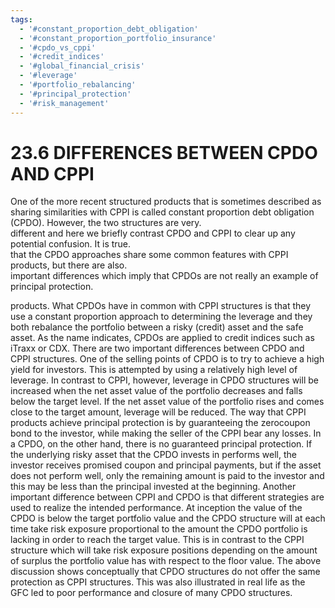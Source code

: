 ```yaml
---
tags:
  - '#constant_proportion_debt_obligation'
  - '#constant_proportion_portfolio_insurance'
  - '#cpdo_vs_cppi'
  - '#credit_indices'
  - '#global_financial_crisis'
  - '#leverage'
  - '#portfolio_rebalancing'
  - '#principal_protection'
  - '#risk_management'
---
```

# 23.6 DIFFERENCES BETWEEN CPDO AND CPPI  

One of the more recent structured products that is sometimes described as sharing similarities with CPPI is called constant proportion debt obligation (CPDO). However, the two structures are very.   
different and here we briefly contrast CPDO and CPPI to clear up any potential confusion. It is true.   
that the CPDO approaches share some common features with CPPI products, but there are also.   
important differences which imply that CPDOs are not really an example of principal protection.  

products. What CPDOs have in common with CPPI structures is that they use a constant proportion approach to determining the leverage and they both rebalance the portfolio between a risky (credit) asset and the safe asset. As the name indicates, CPDOs are applied to credit indices such as iTraxx or CDX. There are two important differences between CPDO and CPPI structures. One of the selling points of CPDO is to try to achieve a high yield for investors. This is attempted by using a relatively high level of leverage. In contrast to CPPI, however, leverage in CPDO structures will be increased when the net asset value of the portfolio decreases and falls below the target level. If the net asset value of the portfolio rises and comes close to the target amount, leverage will be reduced. The way that CPPI products achieve principal protection is by guaranteeing the zerocoupon bond to the investor, while making the seller of the CPPI bear any losses. In a CPDO, on the other hand, there is no guaranteed principal protection. If the underlying risky asset that the CPDO invests in performs well, the investor receives promised coupon and principal payments, but if the asset does not perform well, only the remaining amount is paid to the investor and this may be less than the principal invested at the beginning. Another important difference between CPPI and CPDO is that different strategies are used to realize the intended performance. At inception the value of the CPDO is below the target portfolio value and the CPDO structure will at each time take risk exposure proportional to the amount the CPDO portfolio is lacking in order to reach the target value. This is in contrast to the CPPI structure which will take risk exposure positions depending on the amount of surplus the portfolio value has with respect to the floor value. The above discussion shows conceptually that CPDO structures do not offer the same protection as CPPI structures. This was also illustrated in real life as the GFC led to poor performance and closure of many CPDO structures.  
